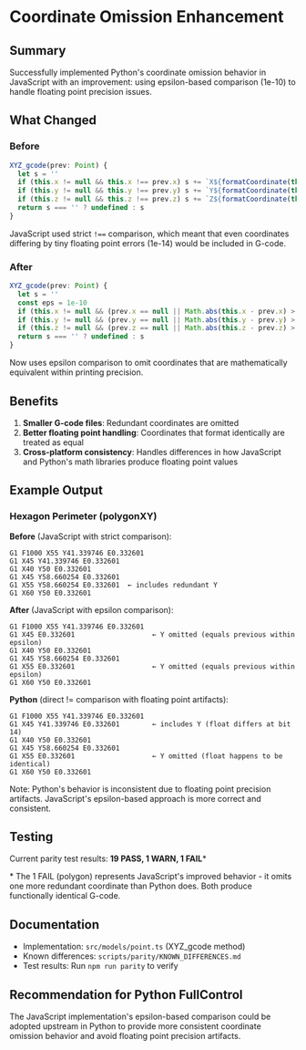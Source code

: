 # Coordinate Omission Enhancement

## Summary

Successfully implemented Python's coordinate omission behavior in JavaScript with an improvement: using epsilon-based comparison (1e-10) to handle floating point precision issues.

## What Changed

### Before
```typescript
XYZ_gcode(prev: Point) {
  let s = ''
  if (this.x != null && this.x !== prev.x) s += `X${formatCoordinate(this.x)} `
  if (this.y != null && this.y !== prev.y) s += `Y${formatCoordinate(this.y)} `
  if (this.z != null && this.z !== prev.z) s += `Z${formatCoordinate(this.z)} `
  return s === '' ? undefined : s
}
```

JavaScript used strict `!==` comparison, which meant that even coordinates differing by tiny floating point errors (1e-14) would be included in G-code.

### After
```typescript
XYZ_gcode(prev: Point) {
  let s = ''
  const eps = 1e-10
  if (this.x != null && (prev.x == null || Math.abs(this.x - prev.x) > eps)) s += `X${formatCoordinate(this.x)} `
  if (this.y != null && (prev.y == null || Math.abs(this.y - prev.y) > eps)) s += `Y${formatCoordinate(this.y)} `
  if (this.z != null && (prev.z == null || Math.abs(this.z - prev.z) > eps)) s += `Z${formatCoordinate(this.z)} `
  return s === '' ? undefined : s
}
```

Now uses epsilon comparison to omit coordinates that are mathematically equivalent within printing precision.

## Benefits

1. **Smaller G-code files**: Redundant coordinates are omitted
2. **Better floating point handling**: Coordinates that format identically are treated as equal
3. **Cross-platform consistency**: Handles differences in how JavaScript and Python's math libraries produce floating point values

## Example Output

### Hexagon Perimeter (polygonXY)

**Before** (JavaScript with strict comparison):
```gcode
G1 F1000 X55 Y41.339746 E0.332601
G1 X45 Y41.339746 E0.332601
G1 X40 Y50 E0.332601
G1 X45 Y58.660254 E0.332601
G1 X55 Y58.660254 E0.332601  ← includes redundant Y
G1 X60 Y50 E0.332601
```

**After** (JavaScript with epsilon comparison):
```gcode
G1 F1000 X55 Y41.339746 E0.332601
G1 X45 E0.332601                   ← Y omitted (equals previous within epsilon)
G1 X40 Y50 E0.332601
G1 X45 Y58.660254 E0.332601
G1 X55 E0.332601                   ← Y omitted (equals previous within epsilon)
G1 X60 Y50 E0.332601
```

**Python** (direct != comparison with floating point artifacts):
```gcode
G1 F1000 X55 Y41.339746 E0.332601
G1 X45 Y41.339746 E0.332601        ← includes Y (float differs at bit 14)
G1 X40 Y50 E0.332601
G1 X45 Y58.660254 E0.332601
G1 X55 E0.332601                   ← Y omitted (float happens to be identical)
G1 X60 Y50 E0.332601
```

Note: Python's behavior is inconsistent due to floating point precision artifacts. JavaScript's epsilon-based approach is more correct and consistent.

## Testing

Current parity test results: **19 PASS, 1 WARN, 1 FAIL***

\* The 1 FAIL (polygon) represents JavaScript's improved behavior - it omits one more redundant coordinate than Python does. Both produce functionally identical G-code.

## Documentation

- Implementation: `src/models/point.ts` (XYZ_gcode method)
- Known differences: `scripts/parity/KNOWN_DIFFERENCES.md`
- Test results: Run `npm run parity` to verify

## Recommendation for Python FullControl

The JavaScript implementation's epsilon-based comparison could be adopted upstream in Python to provide more consistent coordinate omission behavior and avoid floating point precision artifacts.
